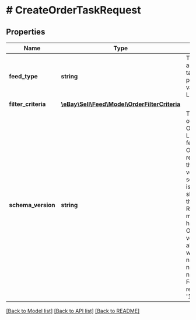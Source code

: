 # # CreateOrderTaskRequest

## Properties

Name | Type | Description | Notes
------------ | ------------- | ------------- | -------------
**feed_type** | **string** | The feed type associated with the task. The only presently supported value is LMS_ORDER_REPORT. | [optional]
**filter_criteria** | [**\eBay\Sell\Feed\Model\OrderFilterCriteria**](OrderFilterCriteria.md) |  | [optional]
**schema_version** | **string** | The schema version of the LMS OrderReport. For the LMS_ORDER_REPORT feed type, see the OrderReport reference page to see the present schema version. The schemaVersion value is the version number shown at the top of the OrderReport page. Restriction: This value must be 1113 or higher. The OrderReport schema version is updated about every two weeks. All version numbers are odd numbers (even numbers are skipped). For example, the next release version after &#39;1113&#39; is &#39;1115&#39;. | [optional]

[[Back to Model list]](../../README.md#models) [[Back to API list]](../../README.md#endpoints) [[Back to README]](../../README.md)

